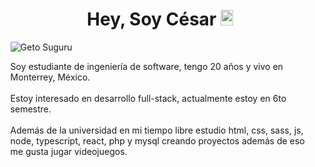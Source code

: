 <main style="margin: 0 auto;width: 95%;">
<h1 style="text-align: center;">Hey, Soy César <img width="20px" height="25px" src="https://em-content.zobj.net/source/noto-emoji-animations/344/waving-hand_medium-light-skin-tone_1f44b-1f3fc_1f3fc.gif"></h1>

![Geto Suguru](https://github.com/cesargmc/cesargmc/assets/106213582/9f030a55-d119-42c9-bdb8-ce19c7d28d9b)

Soy estudiante de ingeniería de software, tengo 20 años y vivo en Monterrey, México.
<br><br>
Estoy interesado en desarrollo full-stack, actualmente estoy en 6to semestre.
<br><br>
Además de la universidad en mi tiempo libre estudio html, css, sass, js, node, typescript, react, php y mysql creando proyectos además de eso me gusta jugar videojuegos.
</main>
